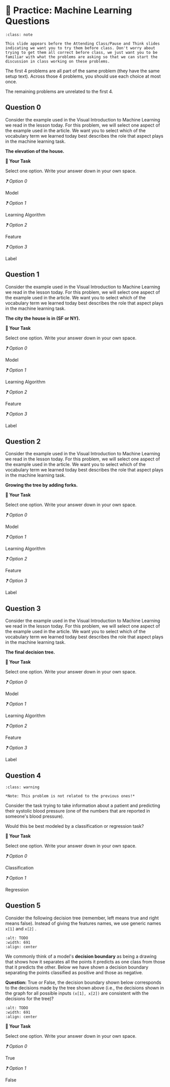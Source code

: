 # 🚧 Practice: Machine Learning Questions


```{admonition} Note
:class: note

This slide appears before the Attending Class/Pause and Think slides indicating we want you to try them before class. Don't worry about trying to get them all correct before class, we just want you to be familiar with what the problems are asking so that we can start the discussion in class working on these problems.

```

The first 4 problems are all part of the same problem (they have the same setup text). Across those 4 problems, you should use each choice at most once.  

The remaining problems are unrelated to the first 4.  

## Question 0

Consider the example used in the Visual Introduction to Machine Learning we read in the lesson today. For this problem, we will select one aspect of the example used in the article. We want you to select which of the vocabulary term we learned today best describes the role that aspect plays in the machine learning task.  

**The elevation of the house.**  

 



**📝 Your Task**

Select one option. Write your answer down in your own space.

*❓ Option 0*

Model  



*❓ Option 1*

Learning Algorithm  



*❓ Option 2*

Feature  



*❓ Option 3*

Label  



## Question 1

Consider the example used in the Visual Introduction to Machine Learning we read in the lesson today. For this problem, we will select one aspect of the example used in the article. We want you to select which of the vocabulary term we learned today best describes the role that aspect plays in the machine learning task.  

**The city the house is in (SF or NY).**  



**📝 Your Task**

Select one option. Write your answer down in your own space.

*❓ Option 0*

Model  



*❓ Option 1*

Learning Algorithm  



*❓ Option 2*

Feature  



*❓ Option 3*

Label  



## Question 2

Consider the example used in the Visual Introduction to Machine Learning we read in the lesson today. For this problem, we will select one aspect of the example used in the article. We want you to select which of the vocabulary term we learned today best describes the role that aspect plays in the machine learning task.  

**Growing the tree by adding forks.**  



**📝 Your Task**

Select one option. Write your answer down in your own space.

*❓ Option 0*

Model  



*❓ Option 1*

Learning Algorithm  



*❓ Option 2*

Feature  



*❓ Option 3*

Label  



## Question 3

Consider the example used in the Visual Introduction to Machine Learning we read in the lesson today. For this problem, we will select one aspect of the example used in the article. We want you to select which of the vocabulary term we learned today best describes the role that aspect plays in the machine learning task.  

**The final decision tree.**  



**📝 Your Task**

Select one option. Write your answer down in your own space.

*❓ Option 0*

Model  



*❓ Option 1*

Learning Algorithm  



*❓ Option 2*

Feature  



*❓ Option 3*

Label  



## Question 4


```{admonition} Warning
:class: warning

*Note: This problem is not related to the previous ones!*

```

Consider the task trying to take information about a patient and predicting their systolic blood pressure (one of the numbers that are reported in someone's blood pressure).  

Would this be best modeled by a classification or regression task?  



**📝 Your Task**

Select one option. Write your answer down in your own space.

*❓ Option 0*

Classification  



*❓ Option 1*

Regression  



## Question 5

Consider the following decision tree (remember, left means true and right means false). Instead of giving the features names, we use generic names `x[1]` and `x[2]` .  

 

```{image} https://static.us.edusercontent.com/files/IF2hAThiY0zcKO9dx6gkJdge
:alt: TODO
:width: 691
:align: center
```

We commonly think of a model's **decision boundary** as being a drawing that shows how it separates all the points it predicts as one class from those that it predicts the other. Below we have shown a decision boundary separating the points classified as positive and those as negative.  

**Question:** True or False, the decision boundary shown below  corresponds to the decisions made by the tree shown above (i.e., the decisions shown in the graph for all possible inputs `(x[1], x[2])` are consistent with the decisions for the tree)?  

```{image} https://static.us.edusercontent.com/files/DFla3xy05AwgHGWm8l8YHREP
:alt: TODO
:width: 691
:align: center
```

 



**📝 Your Task**

Select one option. Write your answer down in your own space.

*❓ Option 0*

True  



*❓ Option 1*

False  



